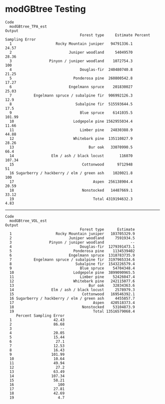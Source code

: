 # modGBtree Testing

    Code
      modGBtree_TPA_est
    Output
                                      Forest type     Estimate Percent Sampling Error
      1                    Rocky Mountain juniper   94791336.1                  24.57
      2                          Juniper woodland     54049570                  28.36
      3                 Pinyon / juniper woodland    1072754.3                    100
      4                               Douglas-fir  240480740.8                  21.25
      5                            Ponderosa pine  260800542.8                  17.27
      6                          Engelmann spruce    201830027                  25.03
      7          Engelmann spruce / subalpine fir  906992126.3                   12.9
      8                             Subalpine fir  515593644.5                   17.5
      9                               Blue spruce    6141035.5                 101.99
      10                           Lodgepole pine 1562955034.4                  11.66
      11                              Limber pine   24830388.9                  44.88
      12                           Whitebark pine  135110827.9                  28.26
      13                                  Bur oak   33070990.5                   66.4
      14                 Elm / ash / black locust       116070                 107.34
      15                               Cottonwood      9712948                     51
      16 Sugarberry / hackberry / elm / green ash    1020021.8                    100
      17                                    Aspen  256138904.4                  20.59
      18                               Nonstocked   14487669.1                  33.12
      19                                    Total 4319194632.3                   4.83

---

    Code
      modGBtree_VOL_est
    Output
                                      Forest type      Estimate
      1                    Rocky Mountain juniper   103705329.9
      2                          Juniper woodland     7591934.5
      3                 Pinyon / juniper woodland            --
      4                               Douglas-fir  1279391473.1
      5                            Ponderosa pine    1134539402
      6                          Engelmann spruce  1318783735.9
      7          Engelmann spruce / subalpine fir  3197965334.6
      8                             Subalpine fir  1543226579.4
      9                               Blue spruce    54704348.4
      10                           Lodgepole pine  3899090965.5
      11                              Limber pine    52426047.4
      12                           Whitebark pine   242115077.6
      13                                  Bur oak    32834363.6
      14                 Elm / ash / black locust     2578979.3
      15                               Cottonwood   169546392.1
      16 Sugarberry / hackberry / elm / green ash     4455857.7
      17                                    Aspen   420518373.4
      18                               Nonstocked    53104873.9
      19                                    Total 13516579068.4
         Percent Sampling Error
      1                   42.43
      2                   86.68
      3                      --
      4                   20.05
      5                   15.44
      6                    27.1
      7                   12.53
      8                   16.43
      9                  101.99
      10                  10.64
      11                  49.94
      12                   27.2
      13                  63.49
      14                 107.34
      15                  58.21
      16                    100
      17                  27.81
      18                  42.69
      19                    4.7


